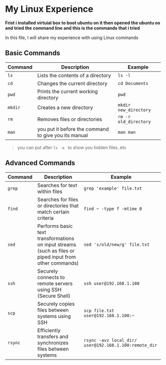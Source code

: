 
# My Linux Experience


**Frist i installed virtuial box to boot ubuntu on it then opened the ubuntu os and tried the command line and this is the commands that i tried**

In this file, I will share my experience with using Linux commands

## Basic Commands

| Command | Description | Example |
| ------- | ----------- | ------- |
| `ls` | Lists the contents of a directory | `ls -l` |
| `cd` | Changes the current directory | `cd Documents` |
| `pwd` | Prints the current working directory | `pwd` |
| `mkdir` | Creates a new directory | `mkdir new_directory` |
| `rm` | Removes files or directories | `rm -r old_directory` |
| `man`| you put it before the command to give you its manual | `man man`|

>you can put after `ls -a ` to show you hidden files..etc

## Advanced Commands


| Command | Description | Example |
| ------- | ----------- | ------- |
| `grep` | Searches for text within files | `grep 'example' file.txt` |
| `find` | Searches for files or directories that match certain criteria | `find ~ -type f -mtime 0` |
| `sed` | Performs basic text transformations on input streams (such as files or piped input from other commands) | `sed 's/old/new/g' file.txt` |
| `ssh` | Securely connects to remote servers using SSH (Secure Shell) | `ssh user@192.168.1.100` |
| `scp` | Securely copies files between systems using SSH | `scp file.txt user@192.168.1.100:~` |
| `rsync` | Efficiently transfers and synchronizes files between systems | `rsync -avz local_dir/ user@192.168.1.100:remote_dir` |
